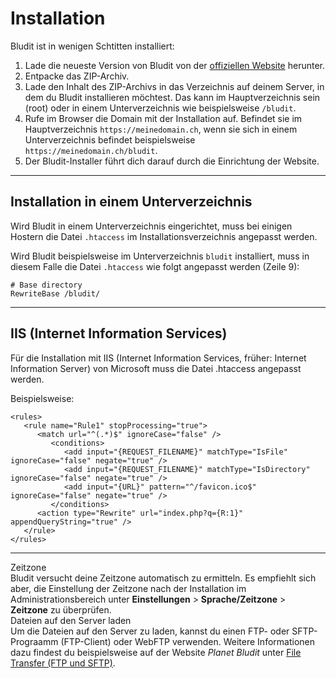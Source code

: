 # Installation
<!-- Position: 3 -->

Bludit ist in wenigen Schtitten installiert:

1. Lade die neueste Version von Bludit von der [offiziellen Website](https://www.bludit.com/de/) herunter.
2. Entpacke das ZIP-Archiv.
3. Lade den Inhalt des ZIP-Archivs in das Verzeichnis auf deinem Server, in dem du Bludit installieren möchtest. Das kann im Hauptverzeichnis sein (root) oder in einem Unterverzeichnis wie beispielsweise `/bludit`.
4. Rufe im Browser die Domain mit der Installation auf. Befindet sie im Hauptverzeichnis `https://meinedomain.ch`, wenn sie sich in einem Unterverzeichnis befindet beispielsweise `https://meinedomain.ch/bludit`.
5. Der Bludit-Installer führt dich darauf durch die Einrichtung der Website.

---

<h2 id="unterverzeichnis">Installation in einem Unterverzeichnis</h2>

Wird Bludit in einem Unterverzeichnis  eingerichtet, muss bei einigen Hostern die Datei `.htaccess` im Installationsverzeichnis angepasst werden.

Wird Bludit beispielsweise im Unterverzeichnis `bludit` installiert, muss in diesem Falle die Datei `.htaccess` wie folgt angepasst werden (Zeile 9):

```
# Base directory
RewriteBase /bludit/
```

---

<h2 id="iis-internet-information-services">IIS (Internet Information Services)</h2>

Für die Installation mit IIS (Internet Information Services, früher: Internet Information Server) von Microsoft muss die Datei .htaccess angepasst werden.

Beispielsweise:

```
<rules> 
   <rule name="Rule1" stopProcessing="true">
      <match url="^(.*)$" ignoreCase="false" />
         <conditions>
            <add input="{REQUEST_FILENAME}" matchType="IsFile" ignoreCase="false" negate="true" />
            <add input="{REQUEST_FILENAME}" matchType="IsDirectory" ignoreCase="false" negate="true" />
            <add input="{URL}" pattern="^/favicon.ico$" ignoreCase="false" negate="true" />
         </conditions>
      <action type="Rewrite" url="index.php?q={R:1}" appendQueryString="true" />
   </rule>
</rules>
```

---

<div class="note">
<div class="title">Zeitzone</div>
Bludit versucht deine Zeitzone automatisch zu ermitteln. Es empfiehlt sich aber, die Einstellung der Zeitzone nach der Installation im Administrationsbereich unter <strong>Einstellungen</strong> > <strong>Sprache/Zeitzone</strong> > <strong>Zeitzone</strong> zu überprüfen.
</div>

<div class="note">
<div class="title">Dateien auf den Server laden</div>
Um die Dateien auf den Server zu laden, kannst du einen FTP- oder SFTP-Prograamm (FTP-Client) oder WebFTP verwenden. Weitere Informationen dazu findest du beispielsweise auf der Website <em>Planet Bludit</em> unter <a href="https://planet-bludit.ch/installation/file-transfer-ftp-und-sftp" target="_blank">File Transfer (FTP und SFTP)</a>.
</div>
